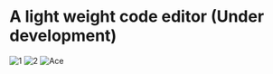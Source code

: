# A light weight code editor (Under development)


![1](https://github.com/LordManjush/Cling/assets/133102637/3597e11f-99e6-4d1b-9ba7-166913f9795b)
![2](https://github.com/LordManjush/Cling/assets/133102637/026500f2-dc01-4d36-9cd7-c31351cbd4e4)
![Ace](https://github.com/LordManjush/Cling/assets/133102637/d2dae319-1714-4851-8ce6-28353d8d6e73)
